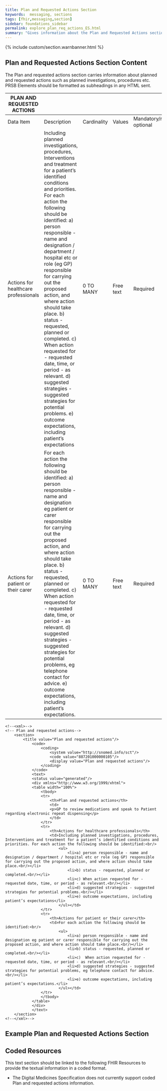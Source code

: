 ```yaml
---
title: Plan and Requested Actions Section
keywords:  messaging, sections
tags: [fhir,messaging,section]
sidebar: foundations_sidebar
permalink: explore_plan_req_actions_ES.html
summary: "Gives information about the Plan and Requested Actions section"
---
```


{% include custom/section.warnbanner.html %}

## Plan and Requested Actions Section Content ##
The Plan and requested actions section carries information about planned and requested actions such as planned investigations, procedures etc. PRSB Elements should be formatted as subheadings in any HTML sent.

| PLAN   AND REQUESTED ACTIONS         |                                                                                                                                                                                                                                                                                                                                                                                                                                                                                                                                                                                                                                                                                                                                                                                                                                  |             |             |                                  |                          |
|--------------------------------------|----------------------------------------------------------------------------------------------------------------------------------------------------------------------------------------------------------------------------------------------------------------------------------------------------------------------------------------------------------------------------------------------------------------------------------------------------------------------------------------------------------------------------------------------------------------------------------------------------------------------------------------------------------------------------------------------------------------------------------------------------------------------------------------------------------------------------------|-------------|-------------|----------------------------------|--------------------------|
| Data Item                            | Description                                                                                                                                                                                                                                                                                                                                                                                                                                                                                                                                                                                                                                                                                                                                                                                                                      | Cardinality | Values      | Mandatory/required/     optional | FHIR Target              |
| Actions for healthcare professionals | Including   planned investigations, procedures, Interventions and treatment for a   patient’s identified conditions and priorities. For each action the following   should be identified:                                                      a) person responsible - name and designation / department / hospital   etc or role (eg GP) responsible for carrying out the proposed action, and   where action should take place.          b) status - requested, planned or completed.                                                      c) When action requested for - requested date, time, or period - as   relevant.                                                         d) suggested strategies - suggested strategies for potential   problems.          e) outcome expectations, including patient’s expectations | 0   TO MANY | Free   text | Required                         | Composition.section.text |
| Actions for patient or their carer   | For   each action the following should be identified:                                                      a) person responsible - name and designation eg patient or carer   responsible for carrying out the proposed action, and where action should   take place.          b) status - requested, planned or completed.                                                c)  When action requested for -   requested date, time, or period - as relevant.                                                         d) suggested strategies - suggested strategies for potential problems,   eg telephone contact for advice.          e) outcome expectations, including patient’s expectations.                                                                                                                                | 0   TO MANY | Free   text | Required                         | Composition.section.text |

```
<!--<xml>-->
<!-- Plan and requested actions-->
	<section>
		<title value="Plan and requested actions"/>
			<code>
				<coding>
					<system value="http://snomed.info/sct"/>
					<code value="887201000000105"/>
					<display value="Plan and requested actions"/>
				</coding>
			</code>
			<text>
			<status value="generated"/>
			<div xmlns="http://www.w3.org/1999/xhtml">
			<table width="100%">
				<tbody>
				<tr>
					<th>Plan and requested actions</th>
					<td>
					<p>GP to review medications and speak to Patient regarding electronic repeat dispensing</p>
					</td>
				</tr>
				<tr>
					<th>Actions for healthcare professionals</th>
					<td>Including planned investigations, procedures, Interventions and treatment for a patient’s identified conditions and priorities. For each action the following should be identified:<br/>
						<ul>
							<li>a) person responsible - name and designation / department / hospital etc or role (eg GP) responsible for carrying out the proposed action, and where action should take place.<br/></li>
							<li>b) status - requested, planned or completed.<br/></li>
							<li>c) When action requested for - requested date, time, or period - as relevant.<br/></li>
							<li>d) suggested strategies - suggested strategies for potential problems.<br/></li>
							<li>e) outcome expectations, including patient’s expectations</li>
						</ul></td>
				</tr>
				<tr>
					<th>Actions for patient or their carer</th>
					<td>For each action the following should be identified:<br/>
						<ul>
							<li>a) person responsible - name and designation eg patient or carer responsible for carrying out the proposed action, and where action should take place.<br/></li>
							<li>b) status - requested, planned or completed.<br/></li>
							<li>c)  When action requested for - requested date, time, or period - as relevant.<br/></li>
							<li>d) suggested strategies - suggested strategies for potential problems, eg telephone contact for advice.<br/></li>
							<li>e) outcome expectations, including patient’s expectations.</li>
						</ul></td>
				</tr>
				</tbody>
			</table>
			</div>
			</text>
	</section>
<!--</xml>-->
```



##  Example Plan and Requested Actions Section ##

##  Coded Resources ##

This text section should be linked to the following FHIR Resources to provide the textual information in a coded format.

- The Digital Medicines Specification does not currently support coded Plan and requested actions information.